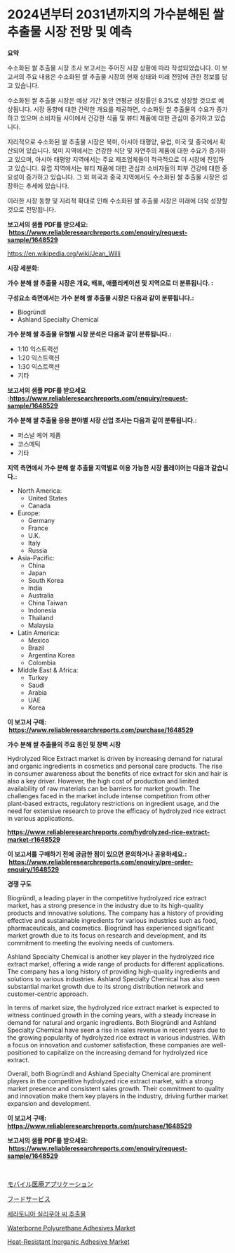 <p><h1>2024년부터 2031년까지의 가수분해된 쌀 추출물 시장 전망 및 예측</h1></p><p><strong>요약</strong></p>
<p><p>수소화된 쌀 추출물 시장 조사 보고서는 주어진 시장 상황에 따라 작성되었습니다. 이 보고서의 주요 내용은 수소화된 쌀 추출물 시장의 현재 상태와 미래 전망에 관한 정보를 담고 있습니다.</p><p>수소화된 쌀 추출물 시장은 예상 기간 동안 연평균 성장률인 8.3%로 성장할 것으로 예상됩니다. 시장 동향에 대한 간략한 개요를 제공하면, 수소화된 쌀 추출물의 수요가 증가하고 있으며 소비자들 사이에서 건강한 식품 및 뷰티 제품에 대한 관심이 증가하고 있습니다.</p><p>지리적으로 수소화된 쌀 추출물 시장은 북미, 아시아 태평양, 유럽, 미국 및 중국에서 확산되어 있습니다. 북미 지역에서는 건강한 식단 및 자연주의 제품에 대한 수요가 증가하고 있으며, 아시아 태평양 지역에서는 주요 제조업체들이 적극적으로 이 시장에 진입하고 있습니다. 유럽 지역에서는 뷰티 제품에 대한 관심과 소비자들의 피부 건강에 대한 중요성이 증가하고 있습니다. 그 외 미국과 중국 지역에서도 수소화된 쌀 추출물 시장은 성장하는 추세에 있습니다.</p><p>이러한 시장 동향 및 지리적 확대로 인해 수소화된 쌀 추출물 시장은 미래에 더욱 성장할 것으로 전망됩니다.</p></p>
<p><strong>보고서의 샘플 PDF를 받으세요: &nbsp;<a href="https://www.reliableresearchreports.com/enquiry/request-sample/1648529">https://www.reliableresearchreports.com/enquiry/request-sample/1648529</a></strong></p>
<p><a href="https://en.wikipedia.org/wiki/Jean_Willi">https://en.wikipedia.org/wiki/Jean_Willi</a></p>
<p><strong>시장 세분화:</strong></p>
<p><strong> 가수 분해 쌀 추출물 시장은 개요, 배포, 애플리케이션 및 지역으로 더 분류됩니다. :</strong></p>
<p><strong>구성요소 측면에서는 가수 분해 쌀 추출물 시장은 다음과 같이 분류됩니다.:</strong></p>
<p><ul><li>Biogründl</li><li>Ashland Specialty Chemical</li></ul></p>
<p><strong> 가수 분해 쌀 추출물 유형별 시장 분석은 다음과 같이 분류됩니다.:</strong></p>
<p><ul><li>1:10 익스트랙션</li><li>1:20 익스트랙션</li><li>1:30 익스트랙션</li><li>기타</li></ul></p>
<p><strong>보고서의 샘플 PDF를 받으세요 :<a href="https://www.reliableresearchreports.com/enquiry/request-sample/1648529">https://www.reliableresearchreports.com/enquiry/request-sample/1648529</a></strong></p>
<p><strong> 가수 분해 쌀 추출물 응용 분야별 시장 산업 조사는 다음과 같이 분류됩니다.:</strong></p>
<p><ul><li>퍼스널 케어 제품</li><li>코스메틱</li><li>기타</li></ul></p>
<p><strong>지역 측면에서 가수 분해 쌀 추출물 지역별로 이용 가능한 시장 플레이어는 다음과 같습니다.:</strong></p>
<p><ul>
    <li>
        North America:
        <ul>
            <li>United States</li>
            <li>Canada</li>
        </ul>
    </li>
    <li>
        Europe:
        <ul>
            <li>Germany</li>
            <li>France</li>
            <li>U.K.</li>
            <li>Italy</li>
            <li>Russia</li>
        </ul>
    </li>
    <li>
        Asia-Pacific:
        <ul>
            <li>China</li>
            <li>Japan</li>
            <li>South Korea</li>
            <li>India</li>
            <li>Australia</li>
            <li>China Taiwan</li>
            <li>Indonesia</li>
            <li>Thailand</li>
            <li>Malaysia</li>
        </ul>
    </li>
    <li>
        Latin America:
        <ul>
            <li>Mexico</li>
            <li>Brazil</li>
            <li>Argentina Korea</li>
            <li>Colombia</li>
        </ul>
    </li>
    <li>
        Middle East & Africa:
        <ul>
            <li>Turkey</li>
            <li>Saudi</li>
            <li>Arabia</li>
            <li>UAE</li>
            <li>Korea</li>
        </ul>
    </li>
    </ul></p>
<p><strong>이 보고서 구매: &nbsp;<a href="https://www.reliableresearchreports.com/purchase/1648529">https://www.reliableresearchreports.com/purchase/1648529</a></strong></p>
<p><strong>가수 분해 쌀 추출물의 주요 동인 및 장벽 시장</strong></p>
<p><p>Hydrolyzed Rice Extract market is driven by increasing demand for natural and organic ingredients in cosmetics and personal care products. The rise in consumer awareness about the benefits of rice extract for skin and hair is also a key driver. However, the high cost of production and limited availability of raw materials can be barriers for market growth. The challenges faced in the market include intense competition from other plant-based extracts, regulatory restrictions on ingredient usage, and the need for extensive research to prove the efficacy of hydrolyzed rice extract in various applications.</p></p>
<p><strong><a href="https://www.reliableresearchreports.com/hydrolyzed-rice-extract-market-r1648529">https://www.reliableresearchreports.com/hydrolyzed-rice-extract-market-r1648529</a></strong></p>
<p><strong>이 보고서를 구매하기 전에 궁금한 점이 있으면 문의하거나 공유하세요.: &nbsp;<a href="https://www.reliableresearchreports.com/enquiry/pre-order-enquiry/1648529">https://www.reliableresearchreports.com/enquiry/pre-order-enquiry/1648529</a></strong></p>
<p><strong>경쟁 구도</strong></p>
<p><p>Biogründl, a leading player in the competitive hydrolyzed rice extract market, has a strong presence in the industry due to its high-quality products and innovative solutions. The company has a history of providing effective and sustainable ingredients for various industries such as food, pharmaceuticals, and cosmetics. Biogründl has experienced significant market growth due to its focus on research and development, and its commitment to meeting the evolving needs of customers.</p><p>Ashland Specialty Chemical is another key player in the hydrolyzed rice extract market, offering a wide range of products for different applications. The company has a long history of providing high-quality ingredients and solutions to various industries. Ashland Specialty Chemical has also seen substantial market growth due to its strong distribution network and customer-centric approach.</p><p>In terms of market size, the hydrolyzed rice extract market is expected to witness continued growth in the coming years, with a steady increase in demand for natural and organic ingredients. Both Biogründl and Ashland Specialty Chemical have seen a rise in sales revenue in recent years due to the growing popularity of hydrolyzed rice extract in various industries. With a focus on innovation and customer satisfaction, these companies are well-positioned to capitalize on the increasing demand for hydrolyzed rice extract.</p><p>Overall, both Biogründl and Ashland Specialty Chemical are prominent players in the competitive hydrolyzed rice extract market, with a strong market presence and consistent sales growth. Their commitment to quality and innovation make them key players in the industry, driving further market expansion and development.</p></p>
<p><strong>이 보고서 구매: &nbsp; <a href="https://www.reliableresearchreports.com/purchase/1648529">https://www.reliableresearchreports.com/purchase/1648529</a></strong></p>
<p><strong>보고서의 샘플 PDF를 받으세요: &nbsp;<a href="https://www.reliableresearchreports.com/enquiry/request-sample/1648529">https://www.reliableresearchreports.com/enquiry/request-sample/1648529</a></strong><strong></strong></p>
<p>&nbsp;</p>
<p><p><a href="https://github.com/RandallRunte2023/Market-Research-Report-List-2/blob/main/928599120705.md">モバイル医療アプリケーション</a></p><p><a href="https://github.com/TerrellConn/Market-Research-Report-List-2/blob/main/714821620704.md">フードサービス</a></p><p><a href="https://github.com/LuckeyCorbin/Market-Research-Report-List-2/blob/main/749385228243.md">세라토니아 실리쿠아 씨 추출물</a></p><p><a href="https://github.com/josesg55/Market-Research-Report-List-3/blob/main/waterborne-polyurethane-adhesives-market.md">Waterborne Polyurethane Adhesives Market</a></p><p><a href="https://github.com/mancsybtousav/Market-Research-Report-List-3/blob/main/heat-resistant-inorganic-adhesive-market.md">Heat-Resistant Inorganic Adhesive Market</a></p></p>